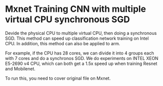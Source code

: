 # Mxnet Training CNN with multiple virtual CPU synchronous SGD
Devide the physical CPU to multiple virtual CPU, then doing a synchronous SGD. This method can speed up classification network training on Intel CPU. In addition, this method can also be applied to arm.

For example, if the CPU has 28 cores, we can divide it into 4 groups each with 7 cores and do a synchronos SGD. We do experiments on INTEL XEON E5-2690 v4 CPU, which can both get a 1.5x speed up when training Resnet and Mobilenet.

To run this, you need to cover original file on Mxnet.
